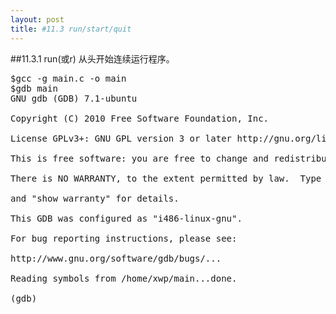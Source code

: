 ```yaml
---
layout: post
title: #11.3 run/start/quit 
---
```

##11.3.1 run(或r)
从头开始连续运行程序。
<pre class='terminal bootcamp'>
<span class='codeline'>$gcc -g main.c -o main</span>
<span class='codeline'>$gdb main</span>
<span class='bash-output'>GNU gdb (GDB) 7.1-ubuntu<br>
Copyright (C) 2010 Free Software Foundation, Inc.<br>
License GPLv3+: GNU GPL version 3 or later http://gnu.org/licenses/gpl.html<br>
This is free software: you are free to change and redistribute it.<br>
There is NO WARRANTY, to the extent permitted by law.  Type "show copying"<br>
and "show warranty" for details.<br>
This GDB was configured as "i486-linux-gnu".<br>
For bug reporting instructions, please see:<br>
http://www.gnu.org/software/gdb/bugs/...<br>
Reading symbols from /home/xwp/main...done.
</span>
<span class='codeline'>(gdb)</span>
</pre>
